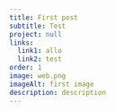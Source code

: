 ```yaml
---
title: First post
subtitle: Test
project: null
links:
  link1: allo
  link2: test
order: 1
image: web.png
imageAlt: first image
description: description
---
```

